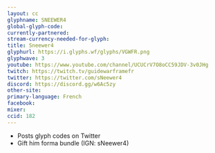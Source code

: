 ```yaml
---
layout: cc
glyphname: SNEEWER4
global-glyph-code: 
currently-partnered: 
stream-currency-needed-for-glyph: 
title: Sneewer4
glyphurl: https://i.glyphs.wf/glyphs/VGWFR.png
glyphwave: 3
youtube: https://www.youtube.com/channel/UCUCrV7O8oCC59JDV-3v0JHg
twitch: https://twitch.tv/guidewarframefr
twitter: https://twitter.com/sNeewer4
discord: https://discord.gg/w6Ac5zy
other-site: 
primary-language: French
facebook: 
mixer: 
ccid: 182
---
```

* Posts glyph codes on Twitter
* Gift him forma bundle (IGN: sNeewer4)
